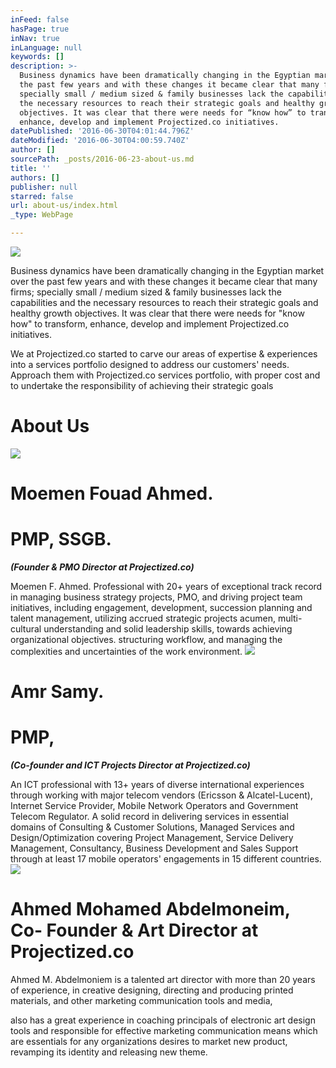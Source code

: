 ```yaml
---
inFeed: false
hasPage: true
inNav: true
inLanguage: null
keywords: []
description: >-
  Business dynamics have been dramatically changing in the Egyptian market over
  the past few years and with these changes it became clear that many firms;
  specially small / medium sized & family businesses lack the capabilities and
  the necessary resources to reach their strategic goals and healthy growth
  objectives. It was clear that there were needs for “know how” to transform,
  enhance, develop and implement Projectized.co initiatives.
datePublished: '2016-06-30T04:01:44.796Z'
dateModified: '2016-06-30T04:00:59.740Z'
author: []
sourcePath: _posts/2016-06-23-about-us.md
title: ''
authors: []
publisher: null
starred: false
url: about-us/index.html
_type: WebPage

---
```

![](https://imgflo.herokuapp.com/graph/vahj1ThiexotieMo/e2ece0ef83e7ca222c8047468ca608b1/croprotate.jpg?cropheight=592&cropwidth=1024&degrees=0&input=https%3A%2F%2Fthe-grid-user-content.s3-us-west-2.amazonaws.com%2F4f5616e1-4f99-41d0-8430-a671bf4004a6.jpg&x=0&y=72)

Business dynamics have been dramatically changing in the Egyptian market over the past few years and with these changes it became clear that many firms; specially small / medium sized & family businesses lack the capabilities and the necessary resources to reach their strategic goals and healthy growth objectives. It was clear that there were needs for "know how" to transform, enhance, develop and implement Projectized.co initiatives.

We at Projectized.co started to carve our areas of expertise & experiences into a services portfolio designed to address our customers' needs. Approach them with Projectized.co services portfolio, with proper cost and to undertake the responsibility of achieving their strategic goals

# About Us
![](https://the-grid-user-content.s3-us-west-2.amazonaws.com/061d5dfa-9ae0-4e34-851a-02c0dafb2378.jpg)

# Moemen Fouad Ahmed.

# PMP, SSGB.

_**(Founder & PMO Director at Projectized.co)**_

Moemen F. Ahmed. Professional with 20+ years of exceptional track record in managing business strategy projects, PMO, and driving project team initiatives, including engagement, development, succession planning and talent management, utilizing accrued strategic projects acumen, multi-cultural understanding and solid leadership skills, towards achieving organizational objectives. structuring workflow, and managing the complexities and uncertainties of the work environment.
![](https://the-grid-user-content.s3-us-west-2.amazonaws.com/f87d5e23-c9b6-4dcf-967d-65e47ceeb319.jpg)

# Amr Samy.

# PMP, 

_**(Co-founder and ICT Projects Director at Projectized.co)**_

An ICT professional with 13+ years of diverse international experiences through working with major telecom vendors (Ericsson & Alcatel-Lucent), Internet Service Provider, Mobile Network Operators and Government Telecom Regulator. A solid record in delivering services in essential domains of Consulting & Customer Solutions, Managed Services and Design/Optimization covering Project Management, Service Delivery Management, Consultancy, Business Development and Sales Support through at least 17 mobile operators' engagements in 15 different countries.
![](https://the-grid-user-content.s3-us-west-2.amazonaws.com/9d5b5204-2099-41c7-89c7-2fe48ef80f40.jpg)

# Ahmed Mohamed Abdelmoneim, Co- Founder & Art Director at Projectized.co

Ahmed M. Abdelmoniem is a talented art director with more than 20 years of experience, in creative designing, directing and producing printed materials, and other marketing communication tools and media,

also has a great experience in coaching principals of electronic art design tools and responsible for effective marketing communication means which are essentials for any organizations desires to market new product, revamping its identity and releasing new theme.